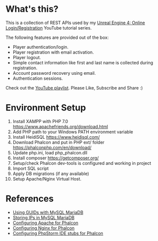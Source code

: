 # What's this?

This is a collection of REST APIs used by my [Unreal Engine 4: Online Login/Registration](https://www.youtube.com/playlist?list=PLaVz4AmlosnFixCPTJNsLxQpiGSijIOXy) YouTube tutorial series. 

The following features are provided out of the box:
 - Player authentication/login.
 - Player registration with email activation.
 - Player logout.
 - Simple contact information like first and last name is collected during registration.
 - Account password recovery using email.
 - Authentication sessions.
  
Check out the [YouTube playlist](https://www.youtube.com/playlist?list=PLaVz4AmlosnFixCPTJNsLxQpiGSijIOXy). Please Like, Subscribe and Share :) 

# Environment Setup
1. Install XAMPP with PHP 7.0 https://www.apachefriends.org/download.html
2. Add PHP path to your Windows PATH environment variable
3. Install HeidiSQL https://www.heidisql.com/
4. Download Phalcon and put in PHP ext/ folder https://phalconphp.com/en/download/
5. Update php.ini, load php_phalcon.dll
6. Install composer https://getcomposer.org/
7. Setup/check Phalcon dev-tools is configured and working in project
8. Import SQL script
9. Apply DB migrations (if any available)
10. Setup Apache/Nginx Virtual Host.

# References
- [Using GUIDs with MySQL MariaDB](https://mariadb.com/kb/en/mariadb/guiduuid-performance/)
- [Storing IPs in MySQL MariaDB](https://dev.mysql.com/doc/refman/5.6/en/miscellaneous-functions.html#function_inet6-aton)
- [Configuring Apache for Phalcon](https://docs.phalconphp.com/en/latest/reference/apache.html)
- [Configuring Nginx for Phalcon](https://docs.phalconphp.com/en/latest/reference/nginx.html)
- [Configuring PhpStorm IDE stubs for Phalcon](https://phalconphp.com/en/download/stubs)
